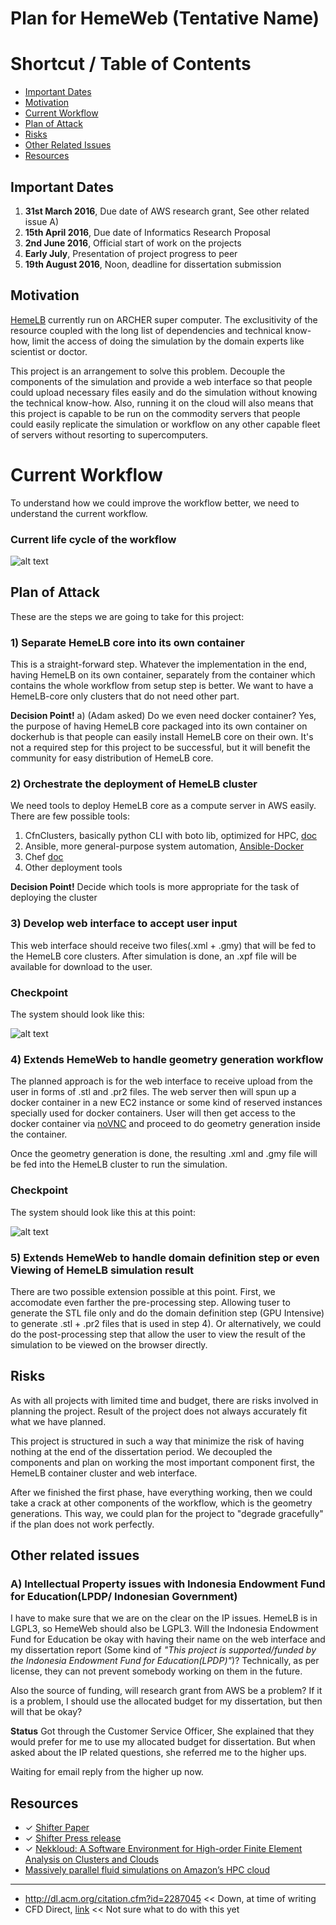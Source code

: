 # **Plan for HemeWeb (Tentative Name)**

# Shortcut / Table of Contents
* [Important Dates](https://github.com/SeiryuZ/HemeWeb#important-dates)
* [Motivation](https://github.com/SeiryuZ/HemeWeb#motivation)
* [Current Workflow](https://github.com/SeiryuZ/HemeWeb#current-workflow)
* [Plan of Attack](https://github.com/SeiryuZ/HemeWeb#plan-of-attack)
* [Risks](https://github.com/SeiryuZ/HemeWeb#risks)
* [Other Related Issues](https://github.com/SeiryuZ/HemeWeb#other-related-issues)
* [Resources](https://github.com/SeiryuZ/HemeWeb#resources)


## Important Dates

1. **31st March 2016**, Due date of AWS research grant, See other
   related issue A)
2. **15th April 2016**, Due date of Informatics Research Proposal
3. **2nd June 2016**, Official start of work on the projects
4. **Early July**, Presentation of project progress to peer
5. **19th August 2016**, Noon, deadline for dissertation submission



## Motivation

[HemeLB](https://github.com/UCL/hemelb) currently run on ARCHER super
computer. The exclusitivity of the resource coupled with the long list
of dependencies and technical know-how, limit the access of doing the
simulation by the domain experts like scientist or doctor.

This project is an arrangement to solve this problem. Decouple the
components of the simulation and provide a web interface so that people
could upload necessary files easily and do the simulation without
knowing the technical know-how. Also, running it on the cloud will also
means that this project is capable to be run on the commodity servers
that people could easily replicate the simulation or workflow on any
other capable fleet of servers without resorting to supercomputers.


# Current Workflow

To understand how we could improve the workflow better, we need to
understand the current workflow.

### Current life cycle of the workflow


![alt text](resources/images/HemeLB-workflow.png "HemeLB current workflow")




## Plan of Attack
These are the steps we are going to take for this project:

### 1) Separate HemeLB core into its own container
This is a straight-forward step. Whatever the implementation in the end, having HemeLB on its own container, separately from the container which contains the whole workflow from setup step is better. We want to have a HemeLB-core only clusters that do not need other part.

**Decision Point!**
a)  (Adam asked) Do we even need docker container? Yes, the purpose of having HemeLB core packaged into its own container on dockerhub is that people can easily install HemeLB core on their own. It's not a required step for this project to be successful, but it will benefit the community for easy distribution of HemeLB core.

### 2) Orchestrate the deployment of HemeLB cluster

We need tools to deploy HemeLB core as a compute server in AWS easily. There are few possible tools:

1. CfnClusters, basically python CLI with boto lib, optimized for HPC, [doc](http://cfncluster.readthedocs.org/en/latest/hello_world.html)
2. Ansible, more general-purpose system automation, [Ansible-Docker](https://www.ansible.com/docker)
3. Chef [doc](https://www.chef.io/chef/)
4. Other deployment tools

**Decision Point!**
Decide which tools is more appropriate for the task of deploying the cluster

### 3) Develop web interface to accept user input

This web interface should receive two files(.xml + .gmy) that will be
fed to the HemeLB core clusters. After simulation is done, an .xpf file
will be available for download to the user.


### Checkpoint

The system should look like this:

![alt text](resources/images/HemeWeb-phase-1.png "Phase 1 of HemeWeb")


### 4) Extends HemeWeb to handle geometry generation workflow

The planned approach is for the web interface to receive upload from the
user in forms of .stl and .pr2 files. The web server then will spun up
a docker container in a new EC2 instance or some kind of reserved
instances specially used for docker containers. User will then get
access to the docker container via [noVNC](https://github.com/kanaka/noVNC) 
and proceed to do geometry generation inside the container.

Once the geometry generation is done, the resulting .xml and .gmy file
will be fed into the HemeLB cluster to run the simulation.

### Checkpoint

The system should look like this at this point:

![alt text](resources/images/HemeWeb-phase-2.png "Phase 2 of HemeWeb")


### 5) Extends HemeWeb to handle domain definition step or even Viewing of HemeLB simulation result

There are two possible extension possible at this point. First, we
accomodate even farther the pre-processing step. Allowing tuser to
generate the STL file only and do the domain definition step (GPU
Intensive) to generate .stl + .pr2 files that is used in step 4). Or
alternatively, we could do the post-processing step that allow the user
to view the result of the simulation to be viewed on the browser
directly.




## Risks

As with all projects with limited time and budget, there are risks
involved in planning the project. Result of the project does not always
accurately fit what we have planned.

This project is structured in such a way that minimize the
risk of having nothing at the end of the dissertation period. We
decoupled the components and plan on working the most important
component first, the HemeLB container cluster and web interface.

After we finished the first phase, have everything working, then we
could take a crack at other components of the workflow, which is the
geometry generations. This way, we could plan for the project to
"degrade gracefully" if the plan does not work perfectly.



## Other related issues

### A) Intellectual Property issues with Indonesia Endowment Fund for Education(LPDP/ Indonesian Government)
I have to make sure that we are on the clear on the IP issues. HemeLB is in LGPL3, so HemeWeb should also be LGPL3. Will the Indonesia Endowment Fund for Education be okay with having their name on the web interface and my dissertation report (Some kind of *"This project is supported/funded by the Indonesia Endowment Fund for Education(LPDP)"*)? Technically, as per license, they can not prevent somebody working on them in the future.

Also the source of funding, will research grant from AWS be a problem?
If it is a problem, I should use the allocated budget for my
dissertation, but then will that be okay?

**Status**
Got through the Customer Service Officer, She explained that they would
prefer for me to use my allocated budget for dissertation. But when
asked about the IP related questions, she referred me to the higher ups.

Waiting for email reply from the higher up now.



## Resources

* ✓ [Shifter Paper](https://www.nersc.gov/assets/Uploads/cug2015udi.pdf)
* ✓ [Shifter Press release](https://www.nersc.gov/news-publications/nersc-news/nersc-center-news/2015/shifter-makes-container-based-hpc-a-breeze/)
* ✓ [Nekkloud: A Software Environment for High-order
Finite Element Analysis on Clusters and Clouds](https://www.chriscantwell.co.uk/wp-content/uploads/2013/09/nekkloud.pdf)
* [Massively parallel fluid simulations on
Amazon’s HPC cloud](http://ieeexplore.ieee.org/xpls/abs_all.jsp?arnumber=6123441)

---
* http://dl.acm.org/citation.cfm?id=2287045  << Down, at time of writing
* CFD Direct, [link](http://cfd.direct/cloud/) << Not sure what to do with this yet
